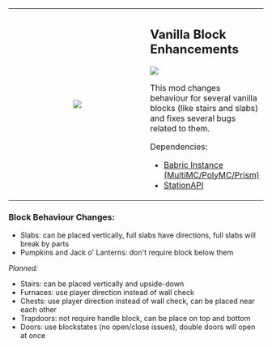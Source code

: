 <table  align="center">
	<tbody>
		<tr>
			<td width="280px" style="text-align: center;"><img src="https://github.com/paulevsGitch/VanillaBlockEnhancements/blob/main/src/main/resources/assets/vbe/icon.png"/></td>		
			<td>
				<h2 align="left">Vanilla Block Enhancements</h2>
				<a href="https://jitpack.io/#paulevsGitch/VanillaBlockEnhancements"><img src="https://jitpack.io/v/paulevsGitch/VanillaBlockEnhancements.svg"></a>
				<p>
					This mod changes behaviour for several vanilla blocks (like stairs and slabs)
					and fixes several bugs related to them.
				</p>
				<p>
					Dependencies:
					<ul>
						<li><a href="https://github.com/babric/prism-instance">Babric Instance (MultiMC/PolyMC/Prism)</a></li>
						<li><a href="https://jenkins.glass-launcher.net/job/StationAPI">StationAPI</a></li>
					</ul>
				</p>
			</td>		
		</tr>
	</tbody>
</table>

### Block Behaviour Changes:
- Slabs: can be placed vertically, full slabs have directions, full slabs will break by parts
- Pumpkins and Jack o' Lanterns: don't require block below them

*Planned:*
- Stairs: can be placed vertically and upside-down
- Furnaces: use player direction instead of wall check
- Chests: use player direction instead of wall check, can be placed near each other
- Trapdoors: not require handle block, can be place on top and bottom
- Doors: use blockstates (no open/close issues), double doors will open at once